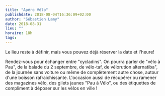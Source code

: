 ```yaml
---
title: "Apéro Vélo"
publishdate: 2018-08-04T16:36:09+02:00
author: "Sébastien Lamy"
date: 2018-08-31
lieu: ""
horaire: 18h
tags:
---
```


Le lieu reste à définir, mais vous pouvez déjà réserver la date et l'heure!

Rendez-vous pour échanger entre "cycladins". On pourra parler de "vélo à Pau",
de la balade du 2 septembre, de vélo-taf, de vélorution alternatiba", de la
journée sans voiture ou même de complètement autre chose, autour d'une boisson
rafraichissante. L'occasion aussi de récupérer ou ramener des magazines vélo,
des gilets jaunes "Pau à Vélo", ou des étiquettes de compliment à déposer sur
les vélos en ville !
